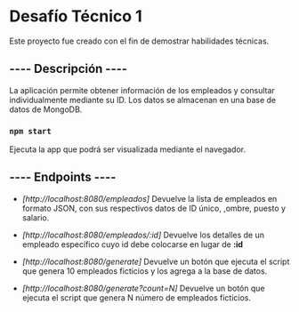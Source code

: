# Desafío Técnico 1

Este proyecto fue creado con el fin de demostrar habilidades técnicas.

## ---- Descripción ----

La aplicación permite obtener información de los empleados y consultar individualmente mediante su ID. Los datos se almacenan en una base de datos de MongoDB.

### `npm start`
Ejecuta la app que podrá ser visualizada mediante el navegador.

## ---- Endpoints ----

- *[http://localhost:8080/empleados]* Devuelve la lista de empleados en formato JSON, con sus respectivos datos de ID único, ,ombre, puesto y salario.

- *[http://localhost:8080/empleados/:id]* Devuelve los detalles de un empleado específico cuyo id debe colocarse en lugar de **:id**

- *[http://localhost:8080/generate]* Devuelve un botón que ejecuta el script que genera 10 empleados ficticios y los agrega a la base de datos.

- *[http://localhost:8080/generate?count=N]* Devuelve un botón que ejecuta el script que genera N número de empleados ficticios.
